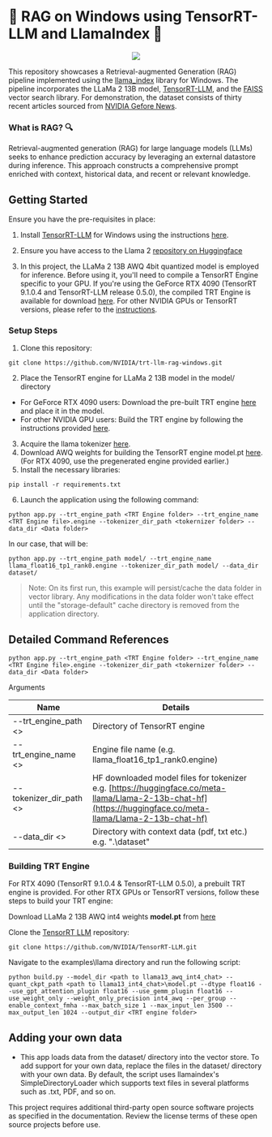 # 🚀 RAG on Windows using TensorRT-LLM and LlamaIndex 🦙



<p align="center">
<img src="https://github.com/NVIDIA/trt-llm-rag-windows/blob/release/1.0/media/rag-demo.gif?raw=true"  align="center">
</p>


This repository showcases a Retrieval-augmented Generation (RAG) pipeline implemented using the [llama_index](https://github.com/run-llama/llama_index) library for Windows. The pipeline incorporates the LLaMa 2 13B model, [TensorRT-LLM](https://github.com/NVIDIA/TensorRT-LLM/), and the [FAISS](https://github.com/facebookresearch/faiss) vector search library. For demonstration, the dataset consists of thirty recent articles sourced from [NVIDIA Gefore News](https://www.nvidia.com/en-us/geforce/news/).


### What is RAG? 🔍
Retrieval-augmented generation (RAG) for large language models (LLMs) seeks to enhance prediction accuracy by leveraging an external datastore during inference. This approach constructs a comprehensive prompt enriched with context, historical data, and recent or relevant knowledge.

## Getting Started

Ensure you have the pre-requisites in place:

1. Install [TensorRT-LLM](https://github.com/NVIDIA/TensorRT-LLM/) for Windows using the instructions [here](https://github.com/NVIDIA/TensorRT-LLM/blob/release/0.5.0/windows/README.md).

2. Ensure you have access to the Llama 2 [repository on Huggingface](https://huggingface.co/meta-llama/Llama-2-13b-chat-hf)

3. In this project, the LLaMa 2 13B AWQ 4bit quantized model is employed for inference. Before using it, you'll need to compile a TensorRT Engine specific to your GPU. If you're using the GeForce RTX 4090 (TensorRT 9.1.0.4 and TensorRT-LLM release 0.5.0), the compiled TRT Engine is available for download [here](https://catalog.ngc.nvidia.com/orgs/nvidia/models/llama2-13b/files). For other  NVIDIA GPUs or TensorRT versions, please refer to the [instructions](#building-trt-engine).


<h3 id="setup"> Setup Steps </h3>

1. Clone this repository: 
```
git clone https://github.com/NVIDIA/trt-llm-rag-windows.git
```
2. Place the TensorRT engine for LLaMa 2 13B model in the model/ directory
- For GeForce RTX 4090 users: Download the pre-built TRT engine [here](https://catalog.ngc.nvidia.com/orgs/nvidia/models/llama2-13b/files) and place it in the model.
- For other NVIDIA GPU users: Build the TRT engine by following the instructions provided [here](#building-trt-engine).
3. Acquire the llama tokenizer [here](https://huggingface.co/meta-llama/Llama-2-13b-chat-hf/tree/main).
4. Download AWQ weights for building the TensorRT engine model.pt [here](https://catalog.ngc.nvidia.com/orgs/nvidia/models/llama2-13b/files). (For RTX 4090, use the pregenerated engine provided earlier.)
5. Install the necessary libraries: 
```
pip install -r requirements.txt
```
6. Launch the application using the following command:


```
python app.py --trt_engine_path <TRT Engine folder> --trt_engine_name <TRT Engine file>.engine --tokenizer_dir_path <tokernizer folder> --data_dir <Data folder>

```
In our case, that will be:

```
python app.py --trt_engine_path model/ --trt_engine_name llama_float16_tp1_rank0.engine --tokenizer_dir_path model/ --data_dir dataset/
```


>Note:
>On its first run, this example will persist/cache the data folder in vector library. Any modifications in the data folder won't take effect until the "storage-default" cache directory is removed from the application directory.


## Detailed Command References 

```
python app.py --trt_engine_path <TRT Engine folder> --trt_engine_name <TRT Engine file>.engine --tokenizer_dir_path <tokernizer folder> --data_dir <Data folder>

```

Arguments

| Name | Details |
| ------ | ------ |
| --trt_engine_path <> | Directory of TensorRT engine |
| --trt_engine_name <> | Engine file name (e.g. llama_float16_tp1_rank0.engine)       |
| --tokenizer_dir_path <> | HF downloaded model files for tokenizer e.g. [https://huggingface.co/meta-llama/Llama-2-13b-chat-hf](https://huggingface.co/meta-llama/Llama-2-13b-chat-hf) |
| --data_dir <> | Directory with context data (pdf, txt etc.) e.g. ".\dataset" |


<h3 id="building-trt-engine">Building TRT Engine</h3>

For RTX 4090 (TensorRT 9.1.0.4 & TensorRT-LLM 0.5.0), a prebuilt TRT engine is provided. For other RTX GPUs or TensorRT versions, follow these steps to build your TRT engine:

Download LLaMa 2 13B AWQ int4 weights **model.pt** from [here](https://catalog.ngc.nvidia.com/orgs/nvidia/models/llama2-13b/files)

Clone the [TensorRT LLM](https://github.com/NVIDIA/TensorRT-LLM/) repository:
```
git clone https://github.com/NVIDIA/TensorRT-LLM.git
```

Navigate to the examples\llama directory and run the following script:
```
python build.py --model_dir <path to llama13_awq_int4_chat> --quant_ckpt_path <path to llama13_int4_chat>\model.pt --dtype float16 --use_gpt_attention_plugin float16 --use_gemm_plugin float16 --use_weight_only --weight_only_precision int4_awq --per_group --enable_context_fmha --max_batch_size 1 --max_input_len 3500 --max_output_len 1024 --output_dir <TRT engine folder>
```

## Adding your own data
- This app loads data from the dataset/ directory into the vector store. To add support for your own data, replace the files in the dataset/ directory with your own data. By default, the script uses llamaindex's SimpleDirectoryLoader which supports text files in several platforms such as .txt, PDF, and so on.


This project requires additional third-party open source software projects as specified in the documentation. Review the license terms of these open source projects before use.
